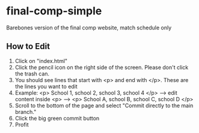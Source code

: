 # final-comp-simple
Barebones version of the final comp website, match schedule only


## How to Edit
1. Click on "index.html"
2. Click the pencil icon on the right side of the screen. Please don't click the trash can.
3. You should see lines that start with \<p\> and end with \</p\>. These are the lines you want to edit
4. Example: \<p\> School 1, school 2, school 3, school 4 \</p\> --> edit content inside \<p\> --> \<p\> School A, school B, school C, school D \</p\>
5. Scroll to the bottom of the page and select "Commit directly to the main branch."
6. Click the big green commit button
7. Profit
